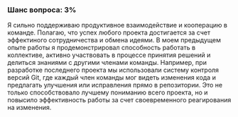 ### Шанс вопроса: 3%

Я сильно поддерживаю продуктивное взаимодействие и кооперацию в команде. Полагаю, что успех любого проекта достигается за счет эффектиного сотрудничества и обмена идеями. В моем предыдущем опыте работы я продемонстрировал способность работать в коллективе, активно участвовать в процессе принятия решений и делиться знаниями с другими членами команды. Например, при разработке последнего проекта мы использовали систему контроля версий Git, где каждый член команды мог видеть изменения кода и предлагать улучшения или исправления прямо в репозитории. Это не только способствовало лучшему пониманию всего проекта, но и повысило эффективность работы за счет своевременного реагирования на изменения.